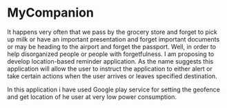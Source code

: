 # MyCompanion

It happens very often that we pass by the grocery store and forget to pick up milk or have an
important presentation and forget important documents or may be heading to the airport and
forget the passport. Well, in order to help disorganized people or people with forgetfulness. I
am proposing to develop location-based reminder application. As the name suggests this
application will allow the user to instruct the application to either alert or take certain
actions when the user arrives or leaves specified destination.

In this application i have used Google play service for setting the geofence and get location of he user at very low power consumption. 
